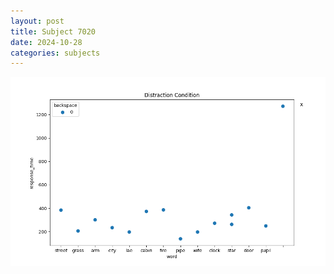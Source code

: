 ```yaml
---
layout: post
title: Subject 7020
date: 2024-10-28
categories: subjects
---
```


![](data/7020/run-17/7020_rt_acc_fuzzy_delay.png)
